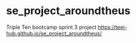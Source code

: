 # se_project_aroundtheus
Triple Ten bootcamp sprint 3 project
https://teej-hub.github.io/se_project_aroundtheus/